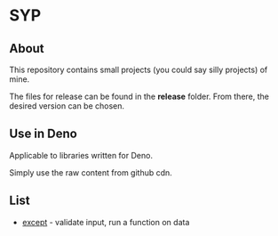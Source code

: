 # SYP

## About
This repository contains small projects (you could say silly projects) of mine.

The files for release can be found in the __release__ folder. From there, the desired version can be chosen.

## Use in Deno
Applicable to libraries written for Deno.

Simply use the raw content from github cdn.

## List
 - [except](./expect/expect.ts) - validate input, run a function on data
